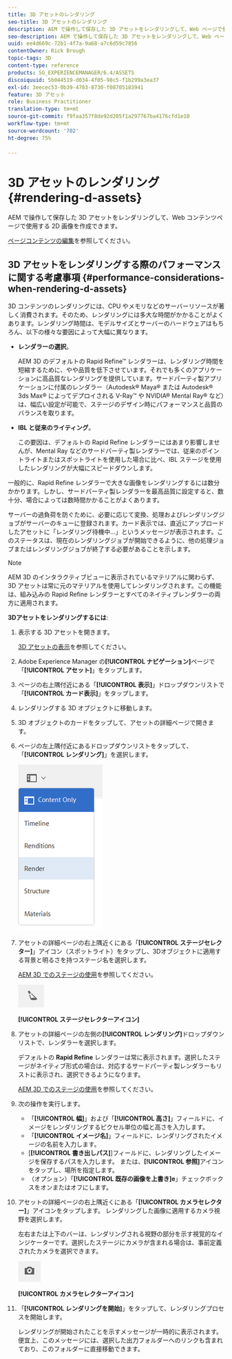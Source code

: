 ```yaml
---
title: 3D アセットのレンダリング
seo-title: 3D アセットのレンダリング
description: AEM で操作して保存した 3D アセットをレンダリングして、Web ページで使用できる 2D 画像を作成する方法について学習します。
seo-description: AEM で操作して保存した 3D アセットをレンダリングして、Web ページで使用できる 2D 画像を作成する方法について学習します。
uuid: ee4d669c-72b1-4f7a-9a68-a7c6d59c7856
contentOwner: Rick Brough
topic-tags: 3D
content-type: reference
products: SG_EXPERIENCEMANAGER/6.4/ASSETS
discoiquuid: 5b044519-d034-4f05-98c5-f1b299a3ea37
exl-id: 3eecec53-0b39-4783-8730-f08705183941
feature: 3D アセット
role: Business Practitioner
translation-type: tm+mt
source-git-commit: f9faa357f8de92d205f1a297767ba4176cfd1e10
workflow-type: tm+mt
source-wordcount: '702'
ht-degree: 75%

---
```


# 3D アセットのレンダリング {#rendering-d-assets}

AEM で操作して保存した 3D アセットをレンダリングして、Web コンテンツページで使用する 2D 画像を作成できます。

[ページコンテンツの編集](/help/sites-authoring/qg-page-authoring.md#editing-your-page-content)を参照してください。

## 3D アセットをレンダリングする際のパフォーマンスに関する考慮事項 {#performance-considerations-when-rendering-d-assets}

3D コンテンツのレンダリングには、CPU やメモリなどのサーバーリソースが著しく消費されます。そのため、レンダリングには多大な時間がかかることがよくあります。レンダリング時間は、モデルサイズとサーバーのハードウェアはもちろん、以下の様々な要因によって大幅に異なります。

* **レンダラーの選択**。

   AEM 3D のデフォルトの Rapid Refine™ レンダラーは、レンダリング時間を短縮するために、やや品質を低下させています。それでも多くのアプリケーションに高品質なレンダリングを提供しています。サードパーティ製アプリケーションに付属のレンダラー（Autodesk® Maya® または Autodesk® 3ds Max® によってデプロイされる V-Ray™ や NVIDIA® Mental Ray® など）は、幅広い設定が可能で、ステージのデザイン時にパフォーマンスと品質のバランスを取ります。

* **IBL と従来のライティング**。

   この要因は、デフォルトの Rapid Refine レンダラーにはあまり影響しませんが、Mental Ray などのサードパーティ製レンダラーでは、従来のポイントライトまたはスポットライトを使用した場合に比べ、IBL ステージを使用したレンダリングが大幅にスピードダウンします。

一般的に、Rapid Refine レンダラーで大きな画像をレンダリングするには数分かかります。しかし、サードパーティ製レンダラーを最高品質に設定すると、数十分、場合によっては数時間かかることがよくあります。

サーバーの過負荷を防ぐために、必要に応じて変換、処理およびレンダリングジョブがサーバーのキューに登録されます。カード表示では、直近にアップロードしたアセットに「レンダリング待機中...」というメッセージが表示されます。このステータスは、現在のレンダリングジョブが開始できるように、他の処理ジョブまたはレンダリングジョブが終了する必要があることを示します。

>[!NOTE]
>
>AEM 3D のインタラクティブビューに表示されているマテリアルに関わらず、3D アセットは常に元のマテリアルを使用してレンダリングされます。この機能は、組み込みの Rapid Refine レンダラーとすべてのネイティブレンダラーの両方に適用されます。

**3Dアセットをレンダリングするには**:

1. 表示する 3D アセットを開きます。

   [3D アセットの表示](viewing-3d-assets.md)を参照してください。

1. Adobe Experience Manager の&#x200B;**[!UICONTROL ナビゲーション]**&#x200B;ページで「**[!UICONTROL アセット]**」をタップします。
1. ページの右上隅付近にある「**[!UICONTROL 表示]**」ドロップダウンリストで「**[!UICONTROL カード表示]**」をタップします。
1. レンダリングする 3D オブジェクトに移動します。
1. 3D オブジェクトのカードをタップして、アセットの詳細ページで開きます。
1. ページの左上隅付近にあるドロップダウンリストをタップして、「**[!UICONTROL レンダリング]**」を選択します。

   ![chlimage_1-369](assets/chlimage_1-369.png)

1. アセットの詳細ページの右上隅近くにある「**[!UICONTROL ステージセレクター]**」アイコン（スポットライト）をタップし、3Dオブジェクトに適用する背景と明るさを持つステージ名を選択します。

   [AEM 3D でのステージの使用](about-the-use-of-stages-in-aem-3d.md)を参照してください。

   ![chlimage_1-370](assets/chlimage_1-370.png)

   **[!UICONTROL ステージセレクターアイコン]**

1. アセットの詳細ページの左側の&#x200B;**[!UICONTROL レンダリング]**&#x200B;ドロップダウンリストで、レンダラーを選択します。

   デフォルトの **Rapid Refine** レンダラーは常に表示されます。選択したステージがネイティブ形式の場合は、対応するサードパーティ製レンダラーもリストに表示され、選択できるようになります。

   [AEM 3D でのステージの使用](about-the-use-of-stages-in-aem-3d.md)を参照してください。

1. 次の操作を実行します。

   * 「**[!UICONTROL 幅]**」および「**[!UICONTROL 高さ]**」フィールドに、イメージをレンダリングするピクセル単位の幅と高さを入力します。
   * 「**[!UICONTROL イメージ名]**」フィールドに、レンダリングされたイメージの名前を入力します。
   * [**[!UICONTROL 書き出しパス]**]フィールドに、レンダリングしたイメージを保存するパスを入力します。 または、**[!UICONTROL 参照]**&#x200B;アイコンをタップし、場所を指定します。
   * （オプション）「**[!UICONTROL 既存の画像を上書き]e**」チェックボックスをオンまたはオフにします。

1. アセットの詳細ページの右上隅近くにある「**[!UICONTROL カメラセレクター]**」アイコンをタップします。 レンダリングした画像に適用するカメラ視野を選択します。

   左右または上下のバーは、レンダリングされる視野の部分を示す視覚的なインジケーターです。選択したステージにカメラが含まれる場合は、事前定義されたカメラを選択できます。

   ![chlimage_1-371](assets/chlimage_1-371.png)

   **[!UICONTROL カメラセレクターアイコン]**

1. 「**[!UICONTROL レンダリングを開始]**」をタップして、レンダリングプロセスを開始します。

   レンダリングが開始されたことを示すメッセージが一時的に表示されます。便宜上、このメッセージには、選択した出力フォルダーへのリンクも含まれており、このフォルダーに直接移動できます。

